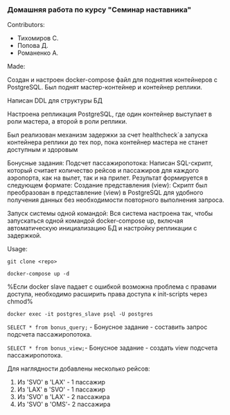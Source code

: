### Домашняя работа по курсу "Семинар наставника"
Contributors: 
- Тихомиров С.
- Попова Д.
- Романенко А.

Made: 


  Создан и настроен docker-compose файл для поднятия контейнеров с PostgreSQL. Был поднят мастер-контейнер и контейнер реплики.

  Написан DDL для структуры БД

  Настроена репликация PostgreSQL, где один контейнер выступает в роли мастера, а второй в роли реплики. 

  Был реализован механизм задержки за счет healthcheck`a запуска контейнера реплики до тех пор, пока контейнер мастера не станет доступным и здоровым


Бонусные задания:
  Подсчет пассажиропотока: Написан SQL-скрипт, который считает количество рейсов и пассажиров для каждого аэропорта, как на вылет, так и на прилет. Результат формируется в следующем формате:
  Создание представления (view): Скрипт был преобразован в представление (view) в PostgreSQL для удобного получения данных без необходимости повторного выполнения запроса.
    
  Запуск системы одной командой: Вся система настроена так, чтобы запускаться одной командой docker-compose up, включая автоматическую инициализацию БД и настройку репликации с задержкой.

Usage: 


`git clone <repo>`

`docker-compose up -d`

%Если docker slave падает с ошибкой возможна проблема с правами доступа, необходимо расширить права доступа к init-scripts через chmod%

`docker exec -it postgres_slave psql -U postgres`

`SELECT * from bonus_query;` - Бонусное задание - составить запрос подсчета пассажиропотока.

`SELECT * from bonus_view;`- Бонусное задание - создать view подсчета пассажиропотока.

Для наглядности добавлены несколько рейсов: 
  1. Из 'SVO' в 'LAX' - 1 пассажир
  2. Из 'LAX' в 'SVO' - 1 пассажир
  3. Из 'SVO' в 'LAX' - 2 пассажира
  4. Из 'SVO' в 'OMS'- 2 пассажира

